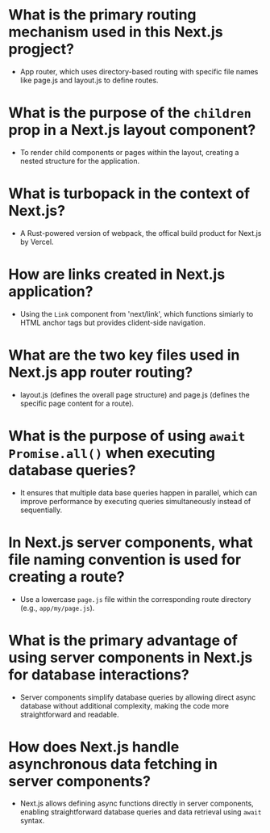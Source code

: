 # What is the primary routing mechanism used in this Next.js progject?

- App router, which uses directory-based routing with specific file names like page.js and layout.js to define routes.

# What is the purpose of the `children` prop in a Next.js layout component?

- To render child components or pages within the layout, creating a nested structure for the application.

# What is turbopack in the context of Next.js?

- A Rust-powered version of webpack, the offical build product for Next.js by Vercel.

# How are links created in Next.js application?

- Using the `Link` component from 'next/link', which functions simiarly to HTML anchor tags but provides clident-side navigation.

# What are the two key files used in Next.js app router routing?

- layout.js (defines the overall page structure) and page.js (defines the specific page content for a route).

# What is the purpose of using `await Promise.all()` when executing database queries?

- It ensures that multiple data base queries happen in parallel, which can improve performance by executing queries simultaneously instead of sequentially.

# In Next.js server components, what file naming convention is used for creating a route?

- Use a lowercase `page.js` file within the corresponding route directory (e.g., `app/my/page.js`).

# What is the primary advantage of using server components in Next.js for database interactions?

- Server components simplify database queries by allowing direct async database without additional complexity, making the code more straightforward and readable.

# How does Next.js handle asynchronous data fetching in server components?

- Next.js allows defining async functions directly in server components, enabling straightforward database queries and data retrieval using `await` syntax.

